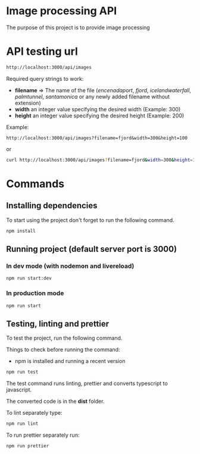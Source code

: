 # Image processing API
The purpose of this project is to provide image processing

# API testing url
```bash
http://localhost:3000/api/images
```

Required query strings to work:
* **filename** => The name of the file (_encenadaport_, _fjord_,   _icelandwaterfall_,  _palmtunnel_,  _santamonica_ or any newly added filename without extension)
* **width** an integer value specifying the desired width (Example: 300)
* **height** an integer value specifying the desired height (Example: 200)

Example:
```shell
http://localhost:3000/api/images?filename=fjord&width=300&height=100
```

or 
```bash
curl http://localhost:3000/api/images?filename=fjord&width=300&height=100
```

# Commands
## Installing dependencies
To start using the project don't forget to run the following command.

```shell
npm install
```

## Running project (default server port is 3000)
### In dev mode (with nodemon and livereload)
```shell
npm run start:dev
```
### In production mode 
```shell
npm run start
```

## Testing, linting and prettier
To test the project, run the following command.

Things to check before running the command:
* npm is installed and running a recent version

```bash
npm run test
```

The test command runs linting, prettier and converts typescript to javascript.

The converted code is in the **dist** folder.

To lint separately type:

```bash
npm run lint
```

To run prettier separately run:

```bash
npm run prettier
```



